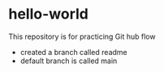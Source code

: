# hello-world
This repository is for practicing Git hub flow
- created a branch called readme
- default branch is called main
